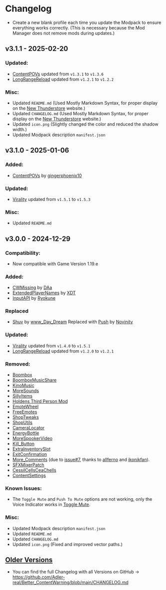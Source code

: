 # Changelog

- Create a new blank profile each time you update the Modpack to ensure everything works correctly. (This is necessary because the Mod Manager does not remove mods during updates.)

## v3.1.1 - 2025-02-20

### Updated:
- [ContentPOVs](https://thunderstore.io/c/content-warning/p/gingerphoenix10/ContentPOVs/) updated from `v1.3.1` to `v1.3.6`
- [LongRangeReload](https://thunderstore.io/c/content-warning/p/Greft/LongRangeReload/) updated from `v1.2.1` to `v1.2.2`

### Misc:
- Updated `README.md` (Used Mostly Markdown Syntax, for proper display on the [New Thunderstore](https://new.thunderstore.io/c/content-warning/p/Horizon/Better_Content_Warning_Modpack/) website.)
- Updated `CHANGELOG.md` (Used Mostly Markdown Syntax, for proper display on the [New Thunderstore](https://new.thunderstore.io/c/content-warning/p/Horizon/Better_Content_Warning_Modpack/) website.)
- Updated `icon.png` (Slightly changed the color and reduced the shadow width.)
- Updated Modpack description `manifest.json`


## v3.1.0 - 2025-01-06

### Added:
- [ContentPOVs](https://thunderstore.io/c/content-warning/p/gingerphoenix10/ContentPOVs/) by [gingerphoenix10](https://thunderstore.io/c/content-warning/p/gingerphoenix10/)

### Updated:
- [Virality](https://thunderstore.io/c/content-warning/p/MaxWasUnavailable/Virality/) updated from `v1.5.1` to `v1.5.3`

### Misc:
- Updated `README.md`


## v3.0.0 - 2024-12-29

### Compatibility:
- Now compatible with Game Version 1.19.e

### Added:
- [CWMissing](https://thunderstore.io/c/content-warning/p/DAa/CWMissing/) by [DAa](https://thunderstore.io/c/content-warning/p/DAa/)
- [ExtendedPlayerNames](https://thunderstore.io/c/content-warning/p/XDT/ExtendedPlayerNames/) by [XDT](https://thunderstore.io/c/content-warning/p/XDT/)
- [InputAPI](https://thunderstore.io/c/content-warning/p/Ryokune/InputAPI/) by [Ryokune](https://thunderstore.io/c/content-warning/p/Ryokune/)

### Replaced
- [Shuv](https://thunderstore.io/c/content-warning/p/www_Day_Dream/Shuv/) by [www_Day_Dream](https://thunderstore.io/c/content-warning/p/www_Day_Dream/) Replaced with [Push](https://thunderstore.io/c/content-warning/p/Novinity/Push/) by [Novinity](https://thunderstore.io/c/content-warning/p/Novinity/)

### Updated:
- [Virality](https://thunderstore.io/c/content-warning/p/MaxWasUnavailable/Virality/) updated from `v1.4.0` to `v1.5.1`
- [LongRangeReload](https://thunderstore.io/c/content-warning/p/Greft/LongRangeReload/) updated from `v1.2.0` to `v1.2.1`

### Removed:
- [Boombox](https://thunderstore.io/c/content-warning/p/hyydsz/Boombox/)
- [BoomboxMusicShare](https://thunderstore.io/c/content-warning/p/LimeSkillZ/BoomboxMusicShare/)
- [KinoMusic](https://thunderstore.io/c/content-warning/p/Wudeczkownia/KinoMusic/)
- [MoreSounds](https://thunderstore.io/c/content-warning/p/ViViKo/MoreSounds/)
- [SillyItems](https://thunderstore.io/c/content-warning/p/Arargd/SillyItems/)
- [Holdens Third Person Mod](https://thunderstore.io/c/content-warning/p/Holden/Holdens_Third_Person_Mod/)
- [EmoteWheel](https://thunderstore.io/c/content-warning/p/Playboi/EmoteWheel/)
- [FreeEmotes](https://thunderstore.io/c/content-warning/p/ViViKo/FreeEmotes/)
- [ShopTweaks](https://thunderstore.io/c/content-warning/p/ViViKo/ShopTweaks/)
- [ShopUtils](https://thunderstore.io/c/content-warning/p/hyydsz/ShopUtils/)
- [CameraLocator](https://thunderstore.io/c/content-warning/p/Electric131/CameraLocator/)
- [EnergyBottle](https://thunderstore.io/c/content-warning/p/hyydsz/EnergyBottle/)
- [MoreSpookerVideo](https://thunderstore.io/c/content-warning/p/TrioGhost/MoreSpookerVideo/)
- [Kill_Button](https://thunderstore.io/c/content-warning/p/ElectricSteve/Kill_Button/)
- [ExtraInventorySlot](https://thunderstore.io/c/content-warning/p/nickklmao/ExtraInventorySlot/)
- [ExitConfirmation](https://thunderstore.io/c/content-warning/p/nickklmao/ExitConfirmation/)
- [More_Comments](https://thunderstore.io/c/content-warning/p/GamingFrame/More_Comments/) (due to [issue#7](https://github.com/Adler-real/Better_ContentWarning/issues/7), thanks to [allferno](https://github.com/allferno) and [ikonikfan](https://github.com/ikonikfan)).
- [SFXMixerPatch](https://thunderstore.io/c/content-warning/p/www_Day_Dream/SFXMixerPatch/)
- [CessilCellsCeaChells](https://thunderstore.io/c/content-warning/p/www_Day_Dream/CessilCellsCeaChells/)
- [ContentSettings](https://thunderstore.io/c/content-warning/p/CommanderCat101/ContentSettings/)

### Known Issues:
- The `Toggle Mute` and `Push To Mute` options are not working, only the Voice Indicator works in [Toggle Mute](https://thunderstore.io/c/content-warning/p/Computery/Toggle_Mute/).

### Misc:
- Updated Modpack description `manifest.json`
- Updated `README.md`
- Updated `CHANGELOG.md`
- Updated `icon.png` (Fixed and improved vector paths.)

## [Older Versions](https://github.com/Adler-real/Better_ContentWarning/blob/main/CHANGELOG.md)
- You can find the full Changelog with all Versions on GitHub -> https://github.com/Adler-real/Better_ContentWarning/blob/main/CHANGELOG.md
